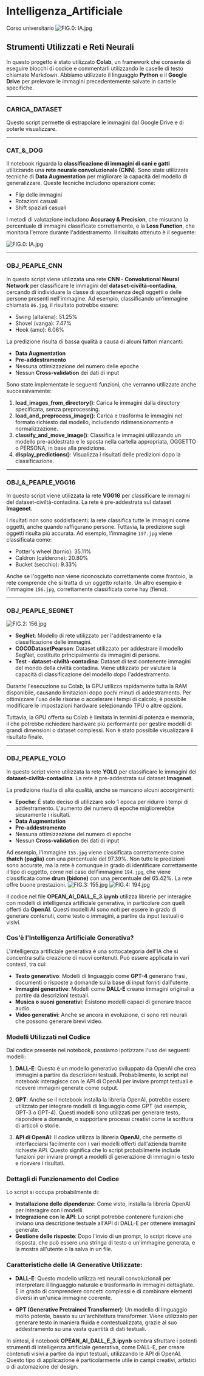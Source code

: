 # Intelligenza_Artificiale
Corso universitario 
![FIG.0: IA.jpg](/IMMAGINI/IA.png)

## Strumenti Utilizzati e Reti Neurali

In questo progetto è stato utilizzato **Colab**, un framework che consente di eseguire blocchi di codice e commentarli utilizzando le caselle di testo chiamate Markdown. Abbiamo utilizzato il linguaggio **Python** e il **Google Drive** per prelevare le immagini precedentemente salvate in cartelle specifiche.

---

### CARICA_DATASET

Questo script permette di estrapolare le immagini dal Google Drive e di poterle visualizzare.

---

### CAT_&_DOG

Il notebook riguarda la **classificazione di immagini di cani e gatti** utilizzando una **rete neurale convoluzionale (CNN)**. Sono state utilizzate tecniche di **Data Augmentation** per migliorare la capacità del modello di generalizzare. Queste tecniche includono operazioni come:

- Flip delle immagini
- Rotazioni casuali
- Shift spaziali casuali

I metodi di valutazione includono **Accuracy & Precision**, che misurano la percentuale di immagini classificate correttamente, e la **Loss Function**, che monitora l'errore durante l'addestramento. Il risultato ottenuto è il seguente:

![FIG.0: IA.jpg](/IMMAGINI/CAT.png)

---

### OBJ_PEAPLE_CNN

In questo script viene utilizzata una rete **CNN - Convolutional Neural Network** per classificare le immagini del **dataset-civiltà-contadina**, cercando di individuare la classe di appartenenza degli oggetti o delle persone presenti nell'immagine. Ad esempio, classificando un'immagine chiamata `86.jpg`, il risultato potrebbe essere:

- Swing (altalena): 51.25%
- Shovel (vanga): 7.47%
- Hook (amo): 6.06%

La predizione risulta di bassa qualità a causa di alcuni fattori mancanti:

- **Data Augmentation**
- **Pre-addestramento**
- Nessuna ottimizzazione del numero delle epoche
- Nessun **Cross-validation** dei dati di input

Sono state implementate le seguenti funzioni, che verranno utilizzate anche successivamente:

1. **load_images_from_directory()**: Carica le immagini dalla directory specificata, senza preprocessing.
2. **load_and_preprocess_image()**: Carica e trasforma le immagini nel formato richiesto dal modello, includendo ridimensionamento e normalizzazione.
3. **classify_and_move_image()**: Classifica le immagini utilizzando un modello pre-addestrato e le sposta nella cartella appropriata, OGGETTO o PERSONA, in base alla predizione.
4. **display_predictions()**: Visualizza i risultati delle predizioni dopo la classificazione.

---

### OBJ_&_PEAPLE_VGG16

In questo script viene utilizzata la rete **VGG16** per classificare le immagini del dataset-civiltà-contadina. La rete è pre-addestrata sul dataset **Imagenet**.

I risultati non sono soddisfacenti: la rete classifica tutte le immagini come oggetti, anche quando raffigurano persone. Tuttavia, la predizione sugli oggetti risulta più accurata. Ad esempio, l'immagine `197.jpg` viene classificata come:

- Potter's wheel (tornio): 35.11%
- Caldron (calderone): 20.80%
- Bucket (secchio): 9.33%

Anche se l'oggetto non viene riconosciuto correttamente come frantoio, la rete comprende che si tratta di un oggetto rotante. Un altro esempio è l'immagine `156.jpg`, correttamente classificata come hay (fieno).

---

### OBJ_PEAPLE_SEGNET

![FIG.2: 156.jpg](/IMMAGINI/156.png)

- **SegNet**: Modello di rete utilizzato per l'addestramento e la classificazione delle immagini.
- **COCODatasetPearson**: Dataset utilizzato per addestrare il modello SegNet, costituito principalmente da immagini di persone.
- **Test - dataset-civiltà-contadina**: Dataset di test contenente immagini del mondo della civiltà contadina. Viene utilizzato per valutare la capacità di classificazione del modello dopo l'addestramento.

Durante l'esecuzione su Colab, la GPU utilizza rapidamente tutta la RAM disponibile, causando limitazioni dopo pochi minuti di addestramento. Per ottimizzare l'uso delle risorse o accelerare i tempi di calcolo, è possibile modificare le impostazioni hardware selezionando TPU o altre opzioni.

Tuttavia, la GPU offerta su Colab è limitata in termini di potenza e memoria, il che potrebbe richiedere hardware più performante per gestire modelli di grandi dimensioni o dataset complessi. Non è stato possibile visualizzare il risultato finale.

---

### OBJ_PEAPLE_YOLO

In questo script viene utilizzata la rete **YOLO** per classificare le immagini del **dataset-civiltà-contadina**. La rete è pre-addestrata sul dataset **Imagenet**.

La predizione risulta di alta qualità, anche se mancano alcuni accorgimenti:

- **Epoche**: È stato deciso di utilizzare solo 1 epoca per ridurre i tempi di addestramento. L'aumento del numero di epoche migliorerebbe sicuramente i risultati.
- **Data Augmentation**
- **Pre-addestramento**
- Nessuna ottimizzazione del numero di epoche
- Nessun **Cross-validation** dei dati di input

Ad esempio, l'immagine `155.jpg` viene classificata correttamente come **thatch (paglia)** con una percentuale del 97.39%. Non tutte le predizioni sono accurate, ma la rete è comunque in grado di identificare correttamente il tipo di oggetto, come nel caso dell'immagine `194.jpg`, che viene classificata come **drum (bidone)** con una percentuale del 65.42%. La rete offre buone prestazioni.
![FIG.3: 155.jpg](/IMMAGINI.png)
![FIG.4: 194.jpg](/IMMAGINI.png)

Il codice nel file **OPEAN_AI_DALL_E_3.ipynb** utilizza librerie per interagire con modelli di intelligenza artificiale generativa, in particolare con quelli offerti da **OpenAI**. Questi modelli AI sono noti per essere in grado di generare contenuti, come testo o immagini, a partire da input testuali o visivi.

### Cos'è l'Intelligenza Artificiale Generativa?

L'intelligenza artificiale generativa è una sottocategoria dell'IA che si concentra sulla creazione di nuovi contenuti. Può essere applicata in vari contesti, tra cui:

- **Testo generativo**: Modelli di linguaggio come **GPT-4** generano frasi, documenti o risposte a domande sulla base di input forniti dall'utente.
- **Immagini generative**: Modelli come **DALL-E** creano immagini originali a partire da descrizioni testuali.
- **Musica o suoni generativi**: Esistono modelli capaci di generare tracce audio.
- **Video generativi**: Anche se ancora in evoluzione, ci sono reti neurali che possono generare brevi video.

### Modelli Utilizzati nel Codice

Dal codice presente nel notebook, possiamo ipotizzare l'uso dei seguenti modelli:

1. **DALL-E**: Questo è un modello generativo sviluppato da OpenAI che crea immagini a partire da descrizioni testuali. Probabilmente, lo script nel notebook interagisce con le API di OpenAI per inviare prompt testuali e ricevere immagini generate come output.

2. **GPT**: Anche se il notebook installa la libreria OpenAI, potrebbe essere utilizzato per integrare modelli di linguaggio come GPT (ad esempio, GPT-3 o GPT-4). Questi modelli sono utilizzati per generare testo, rispondere a domande, o supportare processi creativi come la scrittura di articoli o storie.

3. **API di OpenAI**: Il codice utilizza la libreria **OpenAI**, che permette di interfacciarsi facilmente con i vari modelli offerti dall'azienda tramite richieste API. Questo significa che lo script probabilmente include funzioni per inviare prompt a modelli di generazione di immagini o testo e ricevere i risultati.

### Dettagli di Funzionamento del Codice

Lo script si occupa probabilmente di:

- **Installazione delle dipendenze**: Come visto, installa la libreria OpenAI per interagire con i modelli.
- **Integrazione con le API**: Lo script potrebbe contenere funzioni che inviano una descrizione testuale all'API di DALL-E per ottenere immagini generate.
- **Gestione delle risposte**: Dopo l'invio di un prompt, lo script riceve una risposta, che può essere una stringa di testo o un'immagine generata, e la mostra all'utente o la salva in un file.

### Caratteristiche delle IA Generative Utilizzate:

- **DALL-E**: Questo modello utilizza reti neurali convoluzionali per interpretare il linguaggio naturale e trasformarlo in immagini dettagliate. È in grado di comprendere concetti complessi e di combinare elementi diversi in un'unica immagine coerente.
  
- **GPT (Generative Pretrained Transformer)**: Un modello di linguaggio molto potente, basato su un'architettura transformer. Viene utilizzato per generare testo in maniera fluida e contestualizzata, grazie al suo addestramento su una vasta quantità di dati testuali.

In sintesi, il notebook **OPEAN_AI_DALL_E_3.ipynb** sembra sfruttare i potenti strumenti di intelligenza artificiale generativa, come DALL-E, per creare contenuti visivi a partire da input testuali, utilizzando le API di OpenAI. Questo tipo di applicazione è particolarmente utile in campi creativi, artistici o di automazione del design.

